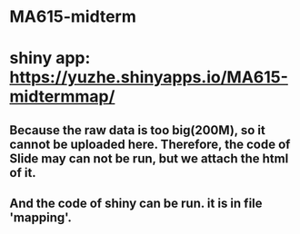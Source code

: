 # MA615-midterm
# shiny app: https://yuzhe.shinyapps.io/MA615-midtermmap/
## Because the raw data is too big(200M), so it cannot be uploaded here. Therefore, the code of Slide may can not be run, but we attach the html of it.
## And the code of shiny can be run. it is in file 'mapping'.
